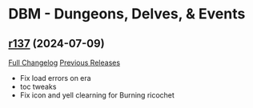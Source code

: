 # DBM - Dungeons, Delves, & Events

## [r137](https://github.com/DeadlyBossMods/DBM-Dungeons/tree/r137) (2024-07-09)
[Full Changelog](https://github.com/DeadlyBossMods/DBM-Dungeons/compare/r136...r137) [Previous Releases](https://github.com/DeadlyBossMods/DBM-Dungeons/releases)

- Fix load errors on era  
- toc tweaks  
- Fix icon and yell clearning for Burning ricochet  
